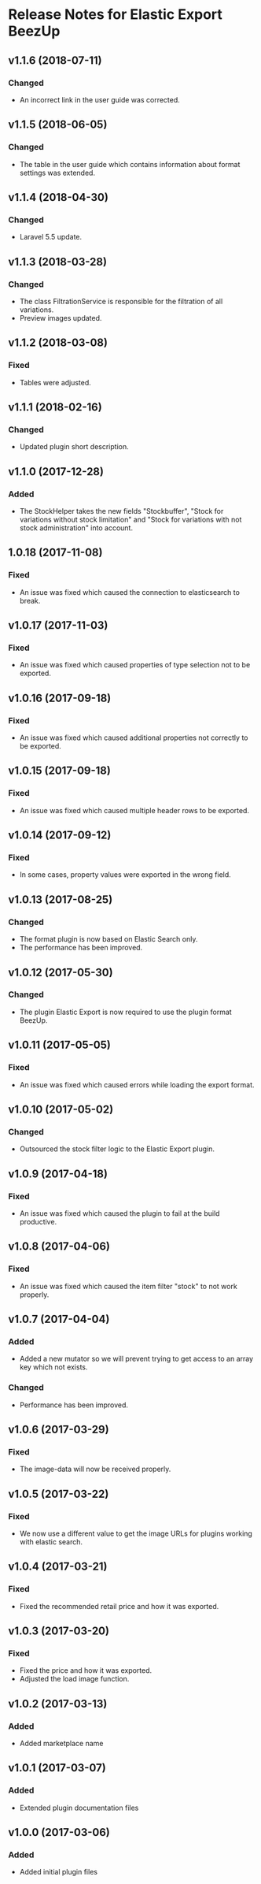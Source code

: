 # Release Notes for Elastic Export BeezUp

## v1.1.6 (2018-07-11)

### Changed
- An incorrect link in the user guide was corrected.

## v1.1.5 (2018-06-05)

### Changed
- The table in the user guide which contains information about format settings was extended.

## v1.1.4 (2018-04-30)

### Changed
- Laravel 5.5 update.

## v1.1.3 (2018-03-28)

### Changed
- The class FiltrationService is responsible for the filtration of all variations.
- Preview images updated.

## v1.1.2 (2018-03-08)

### Fixed
- Tables were adjusted.

## v1.1.1 (2018-02-16)

### Changed
- Updated plugin short description.

## v1.1.0 (2017-12-28)

### Added
- The StockHelper takes the new fields "Stockbuffer", "Stock for variations without stock limitation" and "Stock for variations with not stock administration" into account.

## 1.0.18 (2017-11-08)

### Fixed
- An issue was fixed which caused the connection to elasticsearch to break.

## v1.0.17 (2017-11-03)

### Fixed
- An issue was fixed which caused properties of type selection not to be exported.

## v1.0.16 (2017-09-18)

### Fixed
- An issue was fixed which caused additional properties not correctly to be exported.
 
## v1.0.15 (2017-09-18)

### Fixed
- An issue was fixed which caused multiple header rows to be exported.

## v1.0.14 (2017-09-12) 

### Fixed
- In some cases, property values were exported in the wrong field.

## v1.0.13 (2017-08-25)

### Changed
- The format plugin is now based on Elastic Search only.
- The performance has been improved.

## v1.0.12 (2017-05-30)

### Changed
- The plugin Elastic Export is now required to use the plugin format BeezUp.

## v1.0.11 (2017-05-05)

### Fixed
- An issue was fixed which caused errors while loading the export format.

## v1.0.10 (2017-05-02)

### Changed
- Outsourced the stock filter logic to the Elastic Export plugin.

## v1.0.9 (2017-04-18)

### Fixed
- An issue was fixed which caused the plugin to fail at the build productive.

## v1.0.8 (2017-04-06)

### Fixed
- An issue was fixed which caused the item filter "stock" to not work properly.

## v1.0.7 (2017-04-04)

### Added
- Added a new mutator so we will prevent trying to get access to an array key which not exists.

### Changed
- Performance has been improved.

## v1.0.6 (2017-03-29)

### Fixed
- The image-data will now be received properly.

## v1.0.5 (2017-03-22)

### Fixed
- We now use a different value to get the image URLs for plugins working with elastic search.

## v1.0.4 (2017-03-21)

### Fixed
- Fixed the recommended retail price and how it was exported.

## v1.0.3 (2017-03-20)

### Fixed
- Fixed the price and how it was exported.
- Adjusted the load image function.

## v1.0.2 (2017-03-13)

### Added
- Added marketplace name

## v1.0.1 (2017-03-07)

### Added
- Extended plugin documentation files

## v1.0.0 (2017-03-06)
 
### Added
- Added initial plugin files
